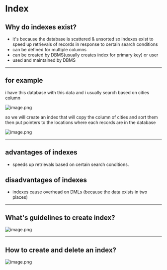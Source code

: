 # Index
## Why do indexes exist?
- it's because the database is scattered & unsorted so indexes exist to speed up retrievals of records in response to certain search conditions
- can be defined for multiple columns
- can be created by DBMS(usually creates index for primary key) or user
- used and maintained by DBMS
___________
## for example
i have this database with this data and i usually search based on cities column

![image.png](https://itg.singhinder.com?url=https://gist.githubusercontent.com/Reemaa828/6bdd033629ac9af42fa05d7c9c2f79ef/raw/image.png)

so we will create an index that will copy the column of cities and sort them then put pointers to the locations where each records are in the database

![image.png](https://itg.singhinder.com?url=https://gist.githubusercontent.com/Reemaa828/4fff54cff976f26b7310035ad0543988/raw/image.png)
____________
## advantages of indexes
- speeds up retrievals based on certain search conditions. 
## disadvantages of indexes
- indexes cause overhead on DMLs (because the data exists in two places)
_______________
## What's guidelines to create index?

![image.png](https://itg.singhinder.com?url=https://gist.githubusercontent.com/Reemaa828/0545026d2344fdd83f95b4dbab55f94d/raw/image.png)

____________
## How to create and delete an index?

![image.png](https://itg.singhinder.com?url=https://gist.githubusercontent.com/Reemaa828/967cabfa9b327f84a0d9f41de95a7264/raw/image.png)
